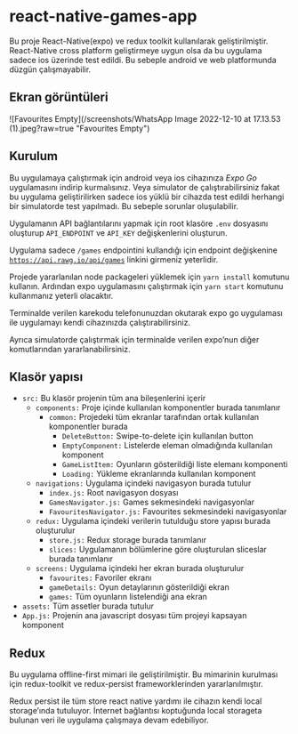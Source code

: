 # react-native-games-app
Bu proje React-Native(expo) ve redux toolkit kullanılarak geliştirilmiştir. React-Native cross platform geliştirmeye uygun olsa da bu uygulama sadece ios üzerinde test edildi. Bu sebeple android ve web platformunda düzgün çalışmayabilir.

## Ekran görüntüleri

![Favourites Empty](/screenshots/WhatsApp Image 2022-12-10 at 17.13.53 (1).jpeg?raw=true "Favourites Empty")




## Kurulum

Bu uygulamaya çalıştırmak için android veya ios cihazınıza *Expo Go* uygulamasını indirip kurmalısınız. Veya simulator de çalıştırabilirsiniz fakat bu uygulama geliştirilirken sadece ios yüklü bir cihazda test edildi herhangi bir simulatorde test yapılmadı. Bu sebeple sorunlar oluşulabilir.

Uygulamanın API bağlantılarını yapmak için root klasöre `.env` dosyasını oluşturup `API_ENDPOINT` ve `API_KEY` değişkenlerini oluşturun.

Uygulama sadece `/games` endpointini kullandığı için endpoint değişkenine [`https://api.rawg.io/api/games`](https://api.rawg.io/api/games) linkini girmeniz yeterlidir.

Projede yararlanılan node packageleri yüklemek için `yarn install` komutunu kullanın. Ardından expo uygulamasını çalıştırmak için `yarn start` komutunu kullanmanız yeterli olacaktır.

Terminalde verilen karekodu telefonunuzdan okutarak expo go uygulaması ile uygulamayı kendi cihazınızda çalıştırabilirsiniz.

Ayrıca simulatorde çalıştırmak için terminalde verilen expo’nun diğer komutlarından yararlanabilirsiniz.

## Klasör yapısı

- `src:` Bu klasör projenin tüm ana bileşenlerini içerir
    - `components:` Proje içinde kullanılan komponentler burada tanımlanır
        - `common:` Projedeki tüm ekranlar tarafından ortak kullanılan komponentler burada
            - `DeleteButton:` Swipe-to-delete için kullanılan button
            - `EmptyComponent:` Listelerde eleman olmadığında kullanılan komponent
            - `GameListItem:` Oyunların gösterildiği liste elemanı komponenti
            - `Loading:` Yükleme ekranlarında kullanılan komponent
    - `navigations:` Uygulama içindeki navigasyon burada tutulur
        - `index.js:` Root navigasyon dosyası
        - `GamesNavigator.js:` Games sekmesindeki navigasyonlar
        - `FavouritesNavigator.js:` Favourites sekmesindeki navigasyonlar
    - `redux:` Uygulama içindeki verilerin tutulduğu store yapısı burada oluşturulur
        - `store.js:` Redux storage burada tanımlanır
        - `slices:` Uygulamanın bölümlerine göre oluşturulan sliceslar burada tanımlanır
    - `screens:` Uygulama içindeki her ekran burada oluşturulur
        - `favourites:` Favoriler ekranı
        - `gameDetails:` Oyun detaylarının gösterildiği ekran
        - `games:` Tüm oyunların listelendiği ana ekran
- `assets:` Tüm assetler burada tutulur
- `App.js:` Projenin ana javascript dosyası tüm projeyi kapsayan komponent

## Redux

Bu uygulama offline-first mimari ile geliştirilmiştir. Bu mimarinin kurulması için redux-toolkit ve redux-persist  frameworklerinden yararlanılmıştır.

Redux persist ile tüm store react native yardımı ile cihazın kendi local storage’ında tutuluyor. İnternet bağlantısı koptuğunda local storageta bulunan veri ile uygulama çalışmaya devam edebiliyor.

